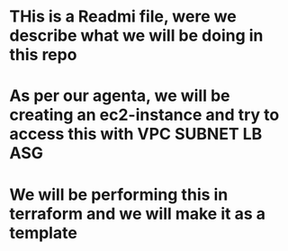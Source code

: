 # THis is a Readmi file, were we describe what we will be doing in this repo
# As per our agenta, we will be creating an ec2-instance and try to access this with VPC SUBNET LB ASG 
# We will be performing this in terraform and we will make it as a template

